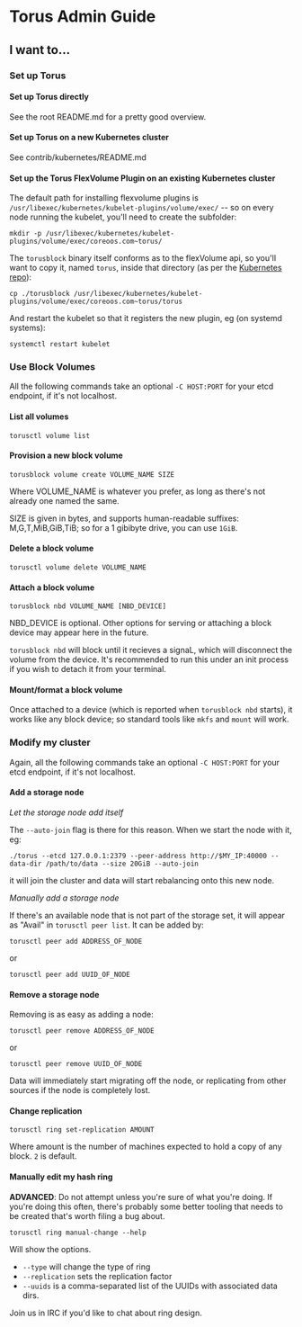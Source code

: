 # Torus Admin Guide

## I want to...

### Set up Torus

#### Set up Torus directly

See the root README.md for a pretty good overview.

#### Set up Torus on a new Kubernetes cluster

See contrib/kubernetes/README.md

#### Set up the Torus FlexVolume Plugin on an existing Kubernetes cluster

The default path for installing flexvolume plugins is `/usr/libexec/kubernetes/kubelet-plugins/volume/exec/` -- so on every node running the kubelet, you'll need to create the subfolder:

```
mkdir -p /usr/libexec/kubernetes/kubelet-plugins/volume/exec/coreoos.com~torus/
```

The `torusblock` binary itself conforms as to the flexVolume api, so you'll want to copy it, named `torus`, inside that directory (as per the [Kubernetes repo](https://github.com/kubernetes/kubernetes/tree/master/examples/flexvolume)):

```
cp ./torusblock /usr/libexec/kubernetes/kubelet-plugins/volume/exec/coreoos.com~torus/torus 
```

And restart the kubelet so that it registers the new plugin, eg (on systemd systems):

```
systemctl restart kubelet
```

### Use Block Volumes

All the following commands take an optional `-C HOST:PORT` for your etcd endpoint, if it's not localhost.

#### List all volumes

```
torusctl volume list
```

#### Provision a new block volume

```
torusblock volume create VOLUME_NAME SIZE
```

Where VOLUME_NAME is whatever you prefer, as long as there's not already one named the same. 

SIZE is given in bytes, and supports human-readable suffixes: M,G,T,MiB,GiB,TiB; so for a 1 gibibyte drive, you can use `1GiB`.

#### Delete a block volume

```
torusctl volume delete VOLUME_NAME
```

#### Attach a block volume

``
torusblock nbd VOLUME_NAME [NBD_DEVICE]
``

NBD_DEVICE is optional. Other options for serving or attaching a block device may appear here in the future.

`torusblock nbd` will block until it recieves a signaL, which will disconnect the volume from the device. It's recommended to run this under an init process if you wish to detach it from your terminal.

#### Mount/format a block volume

Once attached to a device (which is reported when `torusblock nbd` starts), it works like any block device; so standard tools like `mkfs` and `mount` will work.

### Modify my cluster

Again, all the following commands take an optional `-C HOST:PORT` for your etcd endpoint, if it's not localhost.

#### Add a storage node

*Let the storage node add itself*

The `--auto-join` flag is there for this reason. When we start the node with it, eg:

```
./torus --etcd 127.0.0.1:2379 --peer-address http://$MY_IP:40000 --data-dir /path/to/data --size 20GiB --auto-join
```

it will join the cluster and data will start rebalancing onto this new node.

*Manually add a storage node*

If there's an available node that is not part of the storage set, it will appear as "Avail" in `torusctl peer list`. It can be added by:

```
torusctl peer add ADDRESS_OF_NODE
```

or

```
torusctl peer add UUID_OF_NODE
```

#### Remove a storage node

Removing is as easy as adding a node:

```
torusctl peer remove ADDRESS_OF_NODE
```

or

```
torusctl peer remove UUID_OF_NODE
```

Data will immediately start migrating off the node, or replicating from other sources if the node is completely lost.

#### Change replication

```
torusctl ring set-replication AMOUNT
```

Where amount is the number of machines expected to hold a copy of any block. `2` is default.

#### Manually edit my hash ring

**ADVANCED**: Do not attempt unless you're sure of what you're doing. If you're doing this often, there's probably some better tooling that needs to be created that's worth filing a bug about.

```
torusctl ring manual-change --help 
```

Will show the options.
* `--type` will change the type of ring
* `--replication` sets the replication factor
* `--uuids` is a comma-separated list of the UUIDs with associated data dirs.

Join us in IRC if you'd like to chat about ring design.

